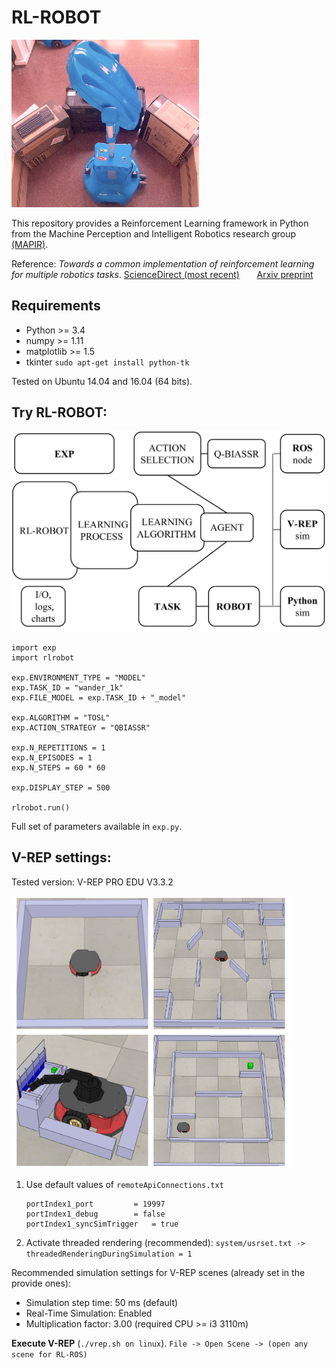 # RL-ROBOT

<img alt="Robot" src="images/test_giraff.jpg" width="300">

This repository provides a Reinforcement Learning framework in Python from the Machine Perception and Intelligent Robotics research group [(MAPIR)](http://mapir.isa.uma.es).
 
Reference: *Towards a common implementation of reinforcement learning for multiple robotics tasks*. [ScienceDirect (most recent)](http://www.sciencedirect.com/science/article/pii/S0957417417307613) &nbsp; &nbsp; &nbsp; [Arxiv preprint](https://arxiv.org/abs/1702.06329)


## Requirements
* Python >= 3.4
* numpy >= 1.11
* matplotlib >= 1.5
* tkinter   `sudo apt-get install python-tk`

Tested on Ubuntu 14.04 and 16.04 (64 bits).

## Try RL-ROBOT:

<img alt="Architecture" src="images/architecture.jpg" width="600">

~~~
import exp
import rlrobot

exp.ENVIRONMENT_TYPE = "MODEL"
exp.TASK_ID = "wander_1k"
exp.FILE_MODEL = exp.TASK_ID + "_model"

exp.ALGORITHM = "TOSL"
exp.ACTION_STRATEGY = "QBIASSR"
 
exp.N_REPETITIONS = 1
exp.N_EPISODES = 1
exp.N_STEPS = 60 * 60

exp.DISPLAY_STEP = 500

rlrobot.run()
~~~
Full set of parameters available in `exp.py`. 


## V-REP settings: 
Tested version: V-REP PRO EDU V3.3.2

![Scenarios](images/scenarios.jpg)


1. Use default values of `remoteApiConnections.txt`
    ~~~
    portIndex1_port 		= 19997
    portIndex1_debug 		= false
    portIndex1_syncSimTrigger 	= true
    ~~~

2. Activate threaded rendering (recommended):
    `system/usrset.txt -> threadedRenderingDuringSimulation = 1` 

Recommended simulation settings for V-REP scenes (already set in the provide ones):

* Simulation step time: 50 ms  (default) 
* Real-Time Simulation: Enabled
* Multiplication factor: 3.00 (required CPU >= i3 3110m)

 **Execute V-REP** 
 (`./vrep.sh on linux`). `File -> Open Scene -> (open any scene for RL-ROS)`  
